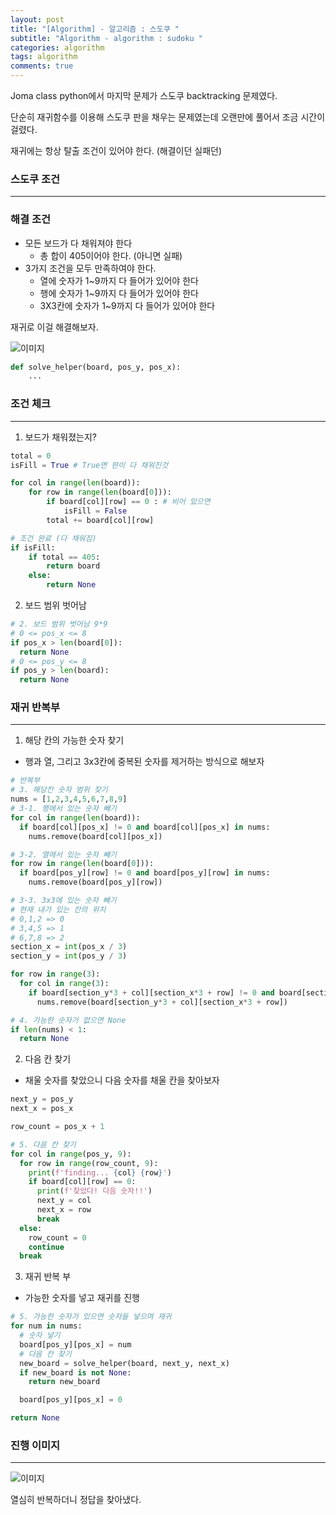 ```yaml
---
layout: post
title: "[Algorithm] - 알고리즘 : 스도쿠 "
subtitle: "Algorithm - algorithm : sudoku "
categories: algorithm
tags: algorithm
comments: true
---
```


Joma class python에서 마지막 문제가 스도쿠 backtracking 문제였다.

단순히 재귀함수를 이용해 스도쿠 판을 채우는 문제였는데 오랜만에 풀어서 조금 시간이 걸렸다.

재귀에는 항상 탈출 조건이 있어야 한다. (해결이던 실패던)

### 스도쿠 조건

---

### 해결 조건

- 모든 보드가 다 채워져야 한다
  - 총 합이 405이어야 한다. (아니면 실패)
- 3가지 조건을 모두 만족하여야 한다.
  - 열에 숫자가 1~9까지 다 들어가 있어야 한다
  - 행에 숫자가 1~9까지 다 들어가 있어야 한다
  - 3X3칸에 숫자가 1~9까지 다 들어가 있어야 한다

재귀로 이걸 해결해보자.

![이미지](https://Funncy.github.io/assets/img/python/2020-12-16-sudoku-01.png "sudoku board")

```python
def solve_helper(board, pos_y, pos_x):
	...
```

### 조건 체크

---

1. 보드가 채워졌는지?

```python
total = 0
isFill = True # True면 판이 다 채워진것

for col in range(len(board)):
	for row in range(len(board[0])):
		if board[col][row] == 0 : # 비어 있으면
			isFill = False
		total += board[col][row]

# 조건 완료 (다 채워짐)
if isFill:
	if total == 405:
		return board
	else:
		return None
```

2. 보드 범위 벗어남

```python
# 2. 보드 범위 벗어남 9*9
# 0 <= pos_x <= 8
if pos_x > len(board[0]):
  return None
# 0 <= pos_y <= 8
if pos_y > len(board):
  return None
```

### 재귀 반복부

---

1. 해당 칸의 가능한 숫자 찾기

- 행과 열, 그리고 3x3칸에 중복된 숫자를 제거하는 방식으로 해보자

```python
# 반복부
# 3. 해당칸 숫자 범위 찾기
nums = [1,2,3,4,5,6,7,8,9]
# 3-1. 행에서 있는 숫자 빼기
for col in range(len(board)):
  if board[col][pos_x] != 0 and board[col][pos_x] in nums:
    nums.remove(board[col][pos_x])

# 3-2. 열에서 있는 숫자 빼기
for row in range(len(board[0])):
  if board[pos_y][row] != 0 and board[pos_y][row] in nums:
    nums.remove(board[pos_y][row])

# 3-3. 3x3에 있는 숫자 빼기
# 현재 내가 있는 칸의 위치
# 0,1,2 => 0
# 3,4,5 => 1
# 6,7,8 => 2
section_x = int(pos_x / 3)
section_y = int(pos_y / 3)

for row in range(3):
  for col in range(3):
    if board[section_y*3 + col][section_x*3 + row] != 0 and board[section_y*3 + col][section_x*3 + row] in nums:
      nums.remove(board[section_y*3 + col][section_x*3 + row])

# 4. 가능한 숫자가 없으면 None
if len(nums) < 1:
  return None
```

2. 다음 칸 찾기

- 채울 숫자를 찾았으니 다음 숫자를 채울 칸을 찾아보자

```python
next_y = pos_y
next_x = pos_x

row_count = pos_x + 1

# 5. 다음 칸 찾기
for col in range(pos_y, 9):
  for row in range(row_count, 9):
    print(f'finding... {col} {row}')
    if board[col][row] == 0:
      print(f'찾았다! 다음 숫자!!')
      next_y = col
      next_x = row
      break
  else:
    row_count = 0
    continue
  break
```

3. 재귀 반복 부

- 가능한 숫자를 넣고 재귀를 진행

```python
# 5. 가능한 숫자가 있으면 숫자들 넣으며 재귀
for num in nums:
  # 숫자 넣기
  board[pos_y][pos_x] = num
  # 다음 칸 찾기
  new_board = solve_helper(board, next_y, next_x)
  if new_board is not None:
    return new_board

  board[pos_y][pos_x] = 0

return None
```

### 진행 이미지

---

![이미지](https://Funncy.github.io/assets/img/python/2020-12-16-sudoku-02.png "sudoku solve")

열심히 반복하더니 정답을 찾아냈다.
